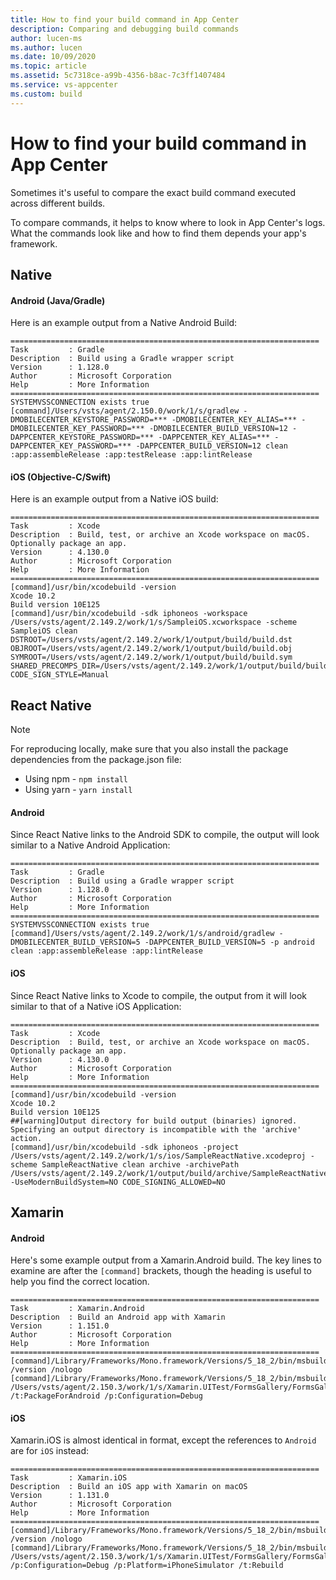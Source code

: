 ```yaml
---
title: How to find your build command in App Center
description: Comparing and debugging build commands
author: lucen-ms
ms.author: lucen
ms.date: 10/09/2020
ms.topic: article 
ms.assetid: 5c7318ce-a99b-4356-b8ac-7c3ff1407484
ms.service: vs-appcenter 
ms.custom: build
---
```


# How to find your build command in App Center
Sometimes it's useful to compare the exact build command executed across different builds. 

To compare commands, it helps to know where to look in App Center's logs. What the commands look like and how to find them depends your app's framework. 

## Native 
#### Android (Java/Gradle)
Here is an example output from a Native Android Build:

```
=====================================================================
Task         : Gradle
Description  : Build using a Gradle wrapper script
Version      : 1.128.0
Author       : Microsoft Corporation
Help         : More Information
=====================================================================
SYSTEMVSSCONNECTION exists true
[command]/Users/vsts/agent/2.150.0/work/1/s/gradlew -DMOBILECENTER_KEYSTORE_PASSWORD=*** -DMOBILECENTER_KEY_ALIAS=*** -DMOBILECENTER_KEY_PASSWORD=*** -DMOBILECENTER_BUILD_VERSION=12 -DAPPCENTER_KEYSTORE_PASSWORD=*** -DAPPCENTER_KEY_ALIAS=*** -DAPPCENTER_KEY_PASSWORD=*** -DAPPCENTER_BUILD_VERSION=12 clean :app:assembleRelease :app:testRelease :app:lintRelease
```

#### iOS (Objective-C/Swift) 
Here is an example output from a Native iOS build:

```
=====================================================================
Task         : Xcode
Description  : Build, test, or archive an Xcode workspace on macOS. Optionally package an app.
Version      : 4.130.0
Author       : Microsoft Corporation
Help         : More Information
=====================================================================
[command]/usr/bin/xcodebuild -version
Xcode 10.2
Build version 10E125
[command]/usr/bin/xcodebuild -sdk iphoneos -workspace /Users/vsts/agent/2.149.2/work/1/s/SampleiOS.xcworkspace -scheme SampleiOS clean DSTROOT=/Users/vsts/agent/2.149.2/work/1/output/build/build.dst OBJROOT=/Users/vsts/agent/2.149.2/work/1/output/build/build.obj SYMROOT=/Users/vsts/agent/2.149.2/work/1/output/build/build.sym SHARED_PRECOMPS_DIR=/Users/vsts/agent/2.149.2/work/1/output/build/build.pch CODE_SIGN_STYLE=Manual
```

## React Native 
> [!NOTE]
> For reproducing locally, make sure that you also install the package dependencies from the package.json file: 
> - Using npm - `npm install`
> - Using yarn - `yarn install`

#### Android
Since React Native links to the Android SDK to compile, the output will look similar to a Native Android Application:

```
=====================================================================
Task         : Gradle
Description  : Build using a Gradle wrapper script
Version      : 1.128.0
Author       : Microsoft Corporation
Help         : More Information
=====================================================================
SYSTEMVSSCONNECTION exists true
[command]/Users/vsts/agent/2.149.2/work/1/s/android/gradlew -DMOBILECENTER_BUILD_VERSION=5 -DAPPCENTER_BUILD_VERSION=5 -p android clean :app:assembleRelease :app:lintRelease
```

#### iOS
Since React Native links to Xcode to compile, the output from it will look similar to that of a Native iOS Application:

```
=====================================================================
Task         : Xcode
Description  : Build, test, or archive an Xcode workspace on macOS. Optionally package an app.
Version      : 4.130.0
Author       : Microsoft Corporation
Help         : More Information
=====================================================================
[command]/usr/bin/xcodebuild -version
Xcode 10.2
Build version 10E125
##[warning]Output directory for build output (binaries) ignored. Specifying an output directory is incompatible with the 'archive' action.
[command]/usr/bin/xcodebuild -sdk iphoneos -project /Users/vsts/agent/2.149.2/work/1/s/ios/SampleReactNative.xcodeproj -scheme SampleReactNative clean archive -archivePath /Users/vsts/agent/2.149.2/work/1/output/build/archive/SampleReactNative.xcarchive -UseModernBuildSystem=NO CODE_SIGNING_ALLOWED=NO
```

## Xamarin
#### Android
Here's some example output from a Xamarin.Android build. The key lines to examine are after the `[command]` brackets, though the heading is useful to help you find the correct location. 

```
=====================================================================
Task         : Xamarin.Android
Description  : Build an Android app with Xamarin
Version      : 1.151.0
Author       : Microsoft Corporation
Help         : More Information
=====================================================================
[command]/Library/Frameworks/Mono.framework/Versions/5_18_2/bin/msbuild /version /nologo
[command]/Library/Frameworks/Mono.framework/Versions/5_18_2/bin/msbuild /Users/vsts/agent/2.150.3/work/1/s/Xamarin.UITest/FormsGallery/FormsGallery/FormsGallery.Android/FormsGallery.Android.csproj /t:PackageForAndroid /p:Configuration=Debug
```

#### iOS
Xamarin.iOS is almost identical in format, except the references to `Android` are for `iOS` instead:
```
=====================================================================
Task         : Xamarin.iOS
Description  : Build an iOS app with Xamarin on macOS
Version      : 1.131.0
Author       : Microsoft Corporation
Help         : More Information
=====================================================================
[command]/Library/Frameworks/Mono.framework/Versions/5_18_2/bin/msbuild /version /nologo
[command]/Library/Frameworks/Mono.framework/Versions/5_18_2/bin/msbuild /Users/vsts/agent/2.150.3/work/1/s/Xamarin.UITest/FormsGallery/FormsGallery.sln /p:Configuration=Debug /p:Platform=iPhoneSimulator /t:Rebuild
```